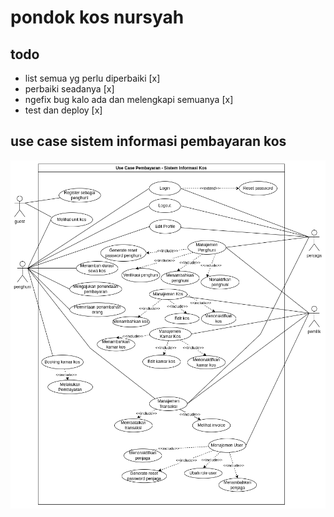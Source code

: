 # pondok kos nursyah

## todo

- list semua yg perlu diperbaiki [x]
- perbaiki seadanya [x]
- ngefix bug kalo ada dan melengkapi semuanya [x]
- test dan deploy [x]

## use case sistem informasi pembayaran kos
![image](/public/use-case.drawio.png)
